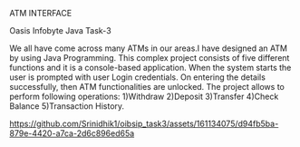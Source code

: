 ATM INTERFACE

Oasis Infobyte Java Task-3

We all have come across many ATMs in our areas.I have designed an ATM by using Java Programming. This complex project consists of five different functions and it is a console-based application. When the system starts the user is prompted with user Login credentials. On entering the details successfully, then ATM functionalities are unlocked. The project allows to perform following operations: 1)Withdraw 2)Deposit 3)Transfer 4)Check Balance 5)Transaction History.



https://github.com/Srinidhik1/oibsip_task3/assets/161134075/d94fb5ba-879e-4420-a7ca-2d6c896ed65a



